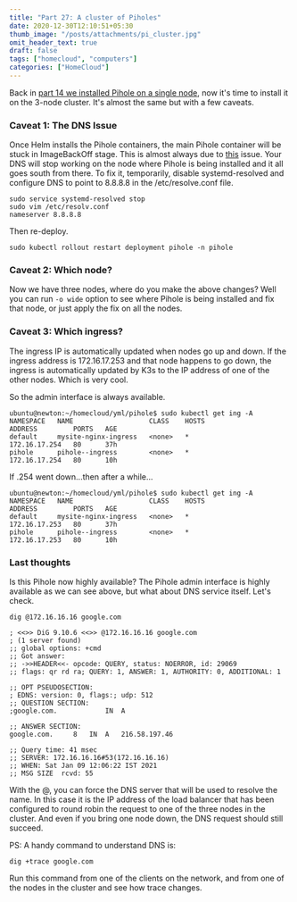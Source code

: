 ```yaml
---
title: "Part 27: A cluster of Piholes"
date: 2020-12-30T12:10:51+05:30
thumb_image: "/posts/attachments/pi_cluster.jpg"
omit_header_text: true
draft: false
tags: ["homecloud", "computers"]
categories: ["HomeCloud"]
---
```


Back in [part 14 we installed Pihole on a single node](/posts/pi/14_install-pihole/), now it's time to install it on the 3-node cluster. It's almost the same but with a few caveats. 

### Caveat 1: The DNS Issue

Once Helm installs the Pihole containers, the main Pihole container will be stuck in ImageBackOff stage. This is almost always due to [this](https://github.com/MoJo2600/pihole-kubernetes/issues/88#issuecomment-742276533) issue. Your DNS will stop working on the node where Pihole is being installed and it all goes south from there. To fix it, temporarily, disable systemd-resolved and configure DNS to point to 8.8.8.8 in the /etc/resolve.conf file. 

```
sudo service systemd-resolved stop
sudo vim /etc/resolv.conf
nameserver 8.8.8.8
```

Then re-deploy.

```
sudo kubectl rollout restart deployment pihole -n pihole
```

### Caveat 2: Which node?

Now we have three nodes, where do you make the above changes? Well you can run `-o wide` option to see where Pihole is being installed and fix that node, or just apply the fix on all the nodes. 

### Caveat 3: Which ingress?

The ingress IP is automatically updated when nodes go up and down. If the ingress address is 172.16.17.253 and that node happens to go down, the ingress is automatically updated by K3s to the IP address of one of the other nodes. Which is very cool.

So the admin interface is always available. 

```
ubuntu@newton:~/homecloud/yml/pihole$ sudo kubectl get ing -A
NAMESPACE   NAME                   CLASS    HOSTS                 ADDRESS         PORTS   AGE
default     mysite-nginx-ingress   <none>   *                     172.16.17.254   80      37h
pihole      pihole--ingress        <none>   *                     172.16.17.254   80      10h
```

If .254 went down...then after a while...

```
ubuntu@newton:~/homecloud/yml/pihole$ sudo kubectl get ing -A
NAMESPACE   NAME                   CLASS    HOSTS                 ADDRESS         PORTS   AGE
default     mysite-nginx-ingress   <none>   *                     172.16.17.253   80      37h
pihole      pihole--ingress        <none>   *                     172.16.17.253   80      10h
```

### Last thoughts

Is this Pihole now highly available? The Pihole admin interface is highly available as we can see above, but what about DNS service itself. Let's check.

```
dig @172.16.16.16 google.com

; <<>> DiG 9.10.6 <<>> @172.16.16.16 google.com
; (1 server found)
;; global options: +cmd
;; Got answer:
;; ->>HEADER<<- opcode: QUERY, status: NOERROR, id: 29069
;; flags: qr rd ra; QUERY: 1, ANSWER: 1, AUTHORITY: 0, ADDITIONAL: 1

;; OPT PSEUDOSECTION:
; EDNS: version: 0, flags:; udp: 512
;; QUESTION SECTION:
;google.com.			IN	A

;; ANSWER SECTION:
google.com.		8	IN	A	216.58.197.46

;; Query time: 41 msec
;; SERVER: 172.16.16.16#53(172.16.16.16)
;; WHEN: Sat Jan 09 12:06:22 IST 2021
;; MSG SIZE  rcvd: 55
```

With the @, you can force the DNS server that will be used to resolve the name. In this case it is the IP address of the load balancer that has been configured to round robin the request to one of the three nodes in the cluster. And even if you bring one node down, the DNS request should still succeed. 

PS: A handy command to understand DNS is:

```
dig +trace google.com
```

Run this command from one of the clients on the network, and from one of the nodes in the cluster and see how trace changes.